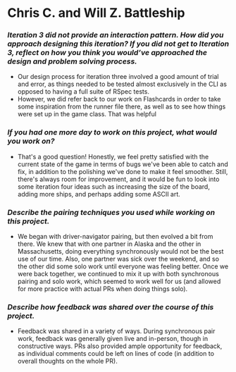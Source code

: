 # Chris C. and Will Z. Battleship

### *Iteration 3 did not provide an interaction pattern. How did you approach designing this iteration? If you did not get to Iteration 3, reflect on how you think you would’ve approached the design and problem solving process.*

  * Our design process for iteration three involved a good amount of trial and error, as things needed to be tested almost exclusively in the CLI as opposed to having a full suite of RSpec tests. 
  * However, we did refer back to our work on Flashcards in order to take some inspiration from the runner file there, as well as to see how things were set up in the game class. That was helpful

### *If you had one more day to work on this project, what would you work on?*
  * That's a good question! Honestly, we feel pretty satisfied with the current state of the game in terms of bugs we've been able to catch and fix, in addition to the polishing we've done to make it feel smoother. Still, there's always room for improvement, and it would be fun to look into some iteration four ideas such as increasing the size of the board, adding more ships, and perhaps adding some ASCII art.

  ### *Describe the pairing techniques you used while working on this project.*
  * We began with driver-navigator pairing, but then evolved a bit from there. We knew that with one partner in Alaska and the other in Massachusetts, doing everything synchronously would not be the best use of our time. Also, one partner was sick over the weekend, and so the other did some solo work until everyone was feeling better. Once we were back together, we continued to mix it up with both synchronous pairing and solo work, which seemed to work well for us (and allowed for more practice with actual PRs when doing things solo).

  ### *Describe how feedback was shared over the course of this project.*
  * Feedback was shared in a variety of ways. During synchronous pair work, feedback was generally given live and in-person, though in constructive ways. PRs also provided ample opportunity for feedback, as individual comments could be left on lines of code (in addition to overall thoughts on the whole PR).
